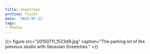 ```yaml
---
title: Sneetches
archive: flickr
date: '2015-07-11'
tags:
- Photos
---
```

{{< figure src="20150711_152349.jpg" caption="The parking lot of the previous studio with Seussian Sneetches." >}}
